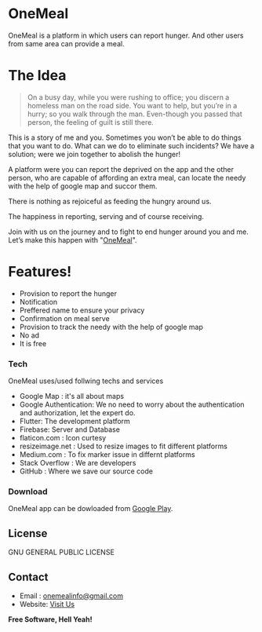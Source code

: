 # OneMeal

OneMeal is a platform in which users can report hunger. And other users from same area can provide a meal.

# The Idea

>On a busy day, while you were rushing to office; you discern a homeless man on the road side. You want to help, but you’re in a hurry; so you walk through the man. Even-though you passed that person, the feeling of guilt is still there. 

This is a story of me and you. Sometimes you won’t be able to do things that you want to do. What can we do to eliminate such incidents? We have a solution; were we join together to abolish the hunger! 

A platform were you can report the deprived on the app and the other person, who are capable of affording an extra meal, can locate the needy with the help of google map and succor them. 

There is nothing as rejoiceful as feeding the hungry around us. 

The happiness in reporting, serving and of course receiving. 

Join with us on the journey and to fight to end hunger around you and me. Let’s make this happen with "[OneMeal]".

# Features!

  - Provision to report the hunger
  - Notification 
  - Preffered name to ensure your privacy
  - Confirmation on meal serve
  - Provision to track the needy with the help of google map
  - No ad
  - It is free



### Tech

OneMeal uses/used follwing techs and services

* Google Map : it's all about maps 
* Google Authentication: We no need to worry about the authentication and authorization, let the expert do.
* Flutter: The development platform
* Firebase: Server and Database
* flaticon.com : Icon curtesy
* resizeimage.net : Used to resize images to fit different platforms
* Medium.com : To fix marker issue in differnt platforms
* Stack Overflow : We are developers
* GitHub : Where we save our source code

### Download

OneMeal app can be dowloaded from [Google Play][OneMealApp].

## License

GNU GENERAL PUBLIC LICENSE

## Contact

* Email : onemealinfo@gmail.com
* Website: [Visit Us][OneMeal]



**Free Software, Hell Yeah!**

[//]: # (These are reference links used in the body of this note and get stripped out when the markdown processor does its job. There is no need to format nicely because it shouldn't be seen. Thanks SO - http://stackoverflow.com/questions/4823468/store-comments-in-markdown-syntax)

   [OneMealApp]: <https://play.google.com/store/apps/details?id=com.holdhand.onemealapp>
   [OneMeal]: <https://sites.google.com/view/onemealinfo/home>
